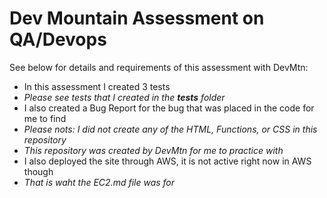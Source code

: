 # Dev Mountain Assessment on QA/Devops
See below for details and requirements of this assessment with DevMtn:
- In this assessment I created 3 tests
- *Please see tests that I created in the __tests__ folder*
- I also created a Bug Report for the bug that was placed in the code for me to find
- *Please nots: I did not create any of the HTML, Functions, or CSS in this repository*
- *This repository was created by DevMtn for me to practice with*
- I also deployed the site through AWS, it is not active right now in AWS though
- *That is waht the EC2.md file was for*
